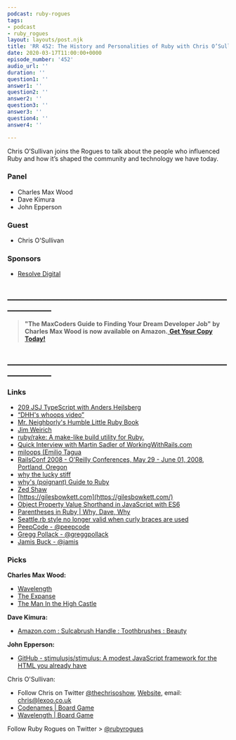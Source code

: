 ```yaml
---
podcast: ruby-rogues
tags:
- podcast
- ruby_rogues
layout: layouts/post.njk
title: 'RR 452: The History and Personalities of Ruby with Chris O’Sullivan'
date: 2020-03-17T11:00:00+0000
episode_number: '452'
audio_url: ''
duration: ''
question1: ''
answer1: ''
question2: ''
answer2: ''
question3: ''
answer3: ''
question4: ''
answer4: ''

---
```

Chris O’Sullivan joins the Rogues to talk about the people who influenced Ruby and how it’s shaped the community and technology we have today.

### **Panel**

* Charles Max Wood
* Dave Kimura
* John Epperson

### **Guest**

* Chris O'Sullivan

### **Sponsors**

* [Resolve Digital](https://resolve.digital/?utm_source=rubyrogues&utm_medium=podcast&utm_campaign=rubyrogues&utm_term=sponsored-ads-ruby&utm_content=20200317-sponsor-pod-rr)

## **____________________________________________________________**

> **"The MaxCoders Guide to Finding Your Dream Developer Job" by Charles Max Wood is now available on Amazon.**[ **Get Your Copy Today!**](https://www.amazon.com/gp/product/B081MBL5C9/ref=as_li_ss_tl?ie=UTF8&linkCode=sl1&tag=devchattv-20&linkId=9d61363241636e2546ef46abba198746&language=en_US)

## **____________________________________________________________**

### **Links**

* [209 JSJ TypeScript with Anders Hejlsberg](https://devchat.tv/js-jabber/209-jsj-typescript-with-anders-hejlsberg/)
* [“DHH's whoops video”](https://www.youtube.com/watch?v=Gzj723LkRJY)
* [Mr. Neighborly's Humble Little Ruby Book](https://www.infoq.com/minibooks/ruby/)
* [Jim Weirich](https://en.wikipedia.org/wiki/Jim_Weirich)
* [ruby/rake: A make-like build utility for Ruby.](https://github.com/ruby/rake)
* [Quick Interview with Martin Sadler of WorkingWithRails.com](https://www.infoq.com/news/2007/01/interview-martin-sadler-wwr/)
* [miloops (Emilio Tagua](https://github.com/miloops)
* [RailsConf 2008 - O'Reilly Conferences, May 29 - June 01, 2008, Portland, Oregon](https://conferences.oreilly.com/rails2008)
* [why the lucky stiff](https://en.wikipedia.org/wiki/Why_the_lucky_stiff)
* [why's (poignant) Guide to Ruby](https://en.wikipedia.org/wiki/Why%27s_(poignant)_Guide_to_Ruby)
* [Zed Shaw](https://en.wikipedia.org/wiki/Zed_Shaw)
* [https://gilesbowkett.com](https://gilesbowkett.com/)
* [Object Property Value Shorthand in JavaScript with ES6](https://alligator.io/js/object-property-shorthand-es6/)
* [Parentheses in Ruby | Why, Dave, Why](https://whydavewhy.com/2013/09/05/parentheses-in-ruby/comment-page-1/)
* [Seattle.rb style no longer valid when curly braces are used](https://github.com/rubocop-hq/rubocop/issues/4793)
* [PeepCode - @peepcode](https://twitter.com/peepcode)
* [Gregg Pollack - @greggpollack](https://twitter.com/greggpollack)
* [Jamis Buck - @jamis](https://twitter.com/jamis?lang=en)

### **Picks**

**Charles Max Wood:**

* [Wavelength](https://amzn.to/39YVsT9)
* [The Expanse](https://amzn.to/2wnPgVZ)
* [The Man In the High Castle](https://amzn.to/38H8R1T)

**Dave Kimura:**

* [Amazon.com : Sulcabrush Handle : Toothbrushes : Beauty](https://www.amazon.com/Sulcabrush-SG_B000FAQICE_US-Handle/dp/B000FAQICE)

**John Epperson:**

* [GitHub - stimulusjs/stimulus: A modest JavaScript framework for the HTML you already have](https://github.com/stimulusjs/stimulus)

Chris O'Sullivan:

* Follow Chris on Twitter [@thechrisoshow](https://twitter.com/thechrisoshow?lang=en), [Website](lexoo.co.uk), email: chris@lexoo.co.uk
* [Codenames | Board Game](https://boardgamegeek.com/boardgame/178900/codenames)
* [Wavelength | Board Game](https://boardgamegeek.com/boardgame/262543/wavelength)

Follow Ruby Rogues on Twitter > [@rubyrogues](https://twitter.com/rubyrogues)